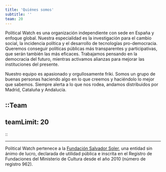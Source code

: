 ```yaml
---
title: 'Quiénes somos'
subtitle: ''
team: 20
---
```


<md-content>

Political Watch es una organización independiente con sede en España y enfoque global. Nuestra especialidad es la investigación para el cambio social, la incidencia política y el desarrollo de tecnologías pro-democracia. Queremos conseguir políticas públicas más transparentes y  participativas, que serán también las más eficaces. Trabajamos pensando en la democracia del futuro, mientras activamos alianzas para mejorar las instituciones del presente.

Nuestro equipo es apasionado y orgullosamente friki. Somos un grupo de buenas personas haciendo algo en lo que creemos y haciéndolo lo mejor que sabemos. Siempre alerta a lo que nos rodea, andamos distribuidos por Madrid, Cataluña y Andalucía.

</md-content>


::Team
---
teamLimit: 20
---
::

<md-content>

---

Political Watch pertenece a la [Fundación Salvador Soler](http://unmundosalvadorsoler.org), una entidad sin ánimo de lucro, declarada de utilidad pública e inscrita en el Registro de Fundaciones del Ministerio de Cultura desde el año 2010 (número de registro 962).

</md-content>

